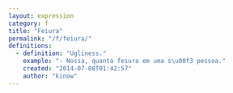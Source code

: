 ```yaml
---
layout: expression
category: f
title: "Feiura"
permalink: "/f/feiura/"
definitions:
  - definition: "Ugliness."
    example: "- Nossa, quanta feiura em uma s\u00f3 pessoa."
    created: "2014-07-08T01:42:57"
    author: "kinow"
---
```

